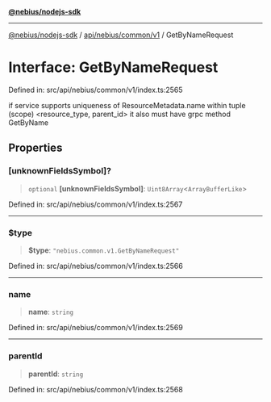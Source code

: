 [**@nebius/nodejs-sdk**](../../../../../README.md)

***

[@nebius/nodejs-sdk](../../../../../README.md) / [api/nebius/common/v1](../README.md) / GetByNameRequest

# Interface: GetByNameRequest

Defined in: src/api/nebius/common/v1/index.ts:2565

if service supports uniqueness of ResourceMetadata.name within tuple (scope) <resource_type, parent_id>
 it also must have grpc method GetByName

## Properties

### \[unknownFieldsSymbol\]?

> `optional` **\[unknownFieldsSymbol\]**: `Uint8Array`\<`ArrayBufferLike`\>

Defined in: src/api/nebius/common/v1/index.ts:2567

***

### $type

> **$type**: `"nebius.common.v1.GetByNameRequest"`

Defined in: src/api/nebius/common/v1/index.ts:2566

***

### name

> **name**: `string`

Defined in: src/api/nebius/common/v1/index.ts:2569

***

### parentId

> **parentId**: `string`

Defined in: src/api/nebius/common/v1/index.ts:2568
